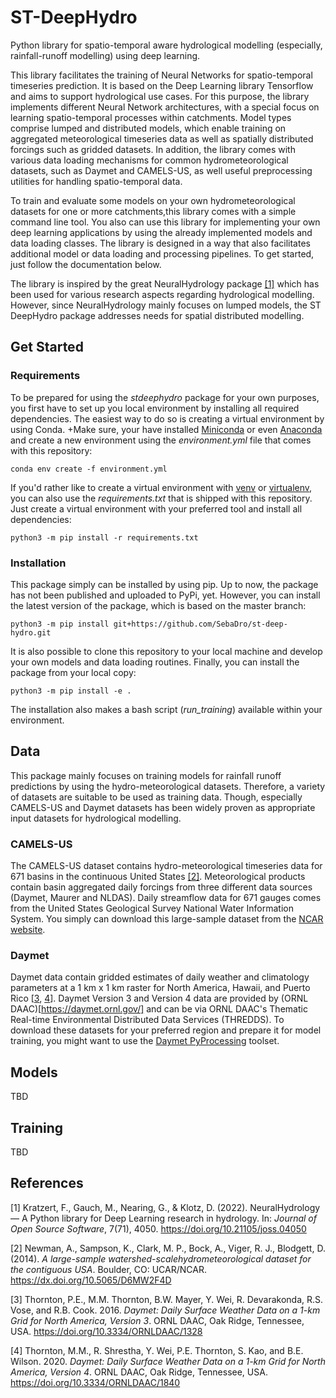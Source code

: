 # ST-DeepHydro
Python library for spatio-temporal aware hydrological modelling (especially, rainfall-runoff modelling) using deep learning.

This library facilitates the training of Neural Networks for spatio-temporal timeseries prediction. It is based on the
Deep Learning library Tensorflow and aims to support hydrological use cases. For this purpose, the library implements
different Neural Network architectures, with a special focus on learning spatio-temporal processes within catchments.
Model types comprise lumped and distributed models, which enable training on aggregated meteorological timeseries data
as well as spatially distributed forcings such as gridded datasets. In addition, the library comes with various data
loading mechanisms for common hydrometeorological datasets, such as Daymet and CAMELS-US, as well useful preprocessing
utilities for handling spatio-temporal data. 

To train and evaluate some models on your own hydrometeorological datasets for one or more catchments,this library
comes with a simple command line tool. You also can use this library for implementing your own deep learning
applications by using the already implemented models and data loading classes. The library is designed in a way that
also facilitates additional model or data loading and processing pipelines. To get started, just follow the documentation
below.

The library is inspired by the great NeuralHydrology package [[1]](#1) which has been used for various research aspects
regarding hydrological modelling. However, since NeuralHydrology mainly focuses on lumped models, the ST DeepHydro
package addresses needs for spatial distributed modelling.

## Get Started
### Requirements
To be prepared for using the _stdeephydro_ package for your own purposes, you first have to set up you local environment
by installing all required dependencies. The easiest way to do so is creating a virtual environment by using Conda.
+Make sure, your have installed [Miniconda](https://docs.conda.io/en/latest/miniconda.html) or even
[Anaconda](https://docs.anaconda.com/) and create a new environment using the _environment.yml_ file that comes
with this repository:
```commandline
conda env create -f environment.yml
```

If you'd rather like to create a virtual environment with [venv](https://docs.python.org/3/library/venv.html) or 
[virtualenv](https://virtualenv.pypa.io/en/latest/), you can also use the _requirements.txt_ that is shipped
with this repository. Just create a virtual environment with your preferred tool and install all dependencies:
```commandline
python3 -m pip install -r requirements.txt 
```

### Installation
This package simply can be installed by using pip. Up to now, the package has not been published and uploaded to
PyPi, yet. However, you can install the latest version of the package, which is based on the master branch:
```commandline
python3 -m pip install git+https://github.com/SebaDro/st-deep-hydro.git
```

It is also possible to clone this repository to your local machine and develop your own models and data loading routines.
Finally, you can install the package from your local copy:
```commandline
python3 -m pip install -e .
```

The installation also makes a bash script (_run_training_) available within your environment.

## Data
This package mainly focuses on training models for rainfall runoff predictions by using the hydro-meteorological datasets.
Therefore, a variety of datasets are suitable to be used as training data. Though, especially CAMELS-US and Daymet
datasets has been widely proven as appropriate input datasets for hydrological modelling. 

### CAMELS-US
The CAMELS-US dataset contains hydro-meteorological timeseries data for 671 basins in the continuous United States [[2]](#2).
Meteorological products contain basin aggregated daily forcings from three different data sources (Daymet, Maurer and NLDAS). 
Daily streamflow data for 671 gauges comes from the United States Geological Survey National Water Information System.
You simply can download this large-sample dataset from the [NCAR website](https://ral.ucar.edu/solutions/products/camels).

### Daymet
Daymet data contain gridded estimates of daily weather and climatology parameters at a 1 km x 1 km raster for North
America, Hawaii, and Puerto Rico [[3](#3), [4](#4)]. Daymet Version 3 and Version 4 data are provided by (ORNL DAAC)[https://daymet.ornl.gov/]
and can be via ORNL DAAC's Thematic Real-time Environmental Distributed Data Services (THREDDS). To download these
datasets for your preferred region and prepare it for model training, you might want to use the
[Daymet PyProcessing](https://github.com/SebaDro/daymet-pyprocessing) toolset.

## Models
TBD

## Training
TBD

## References
<a id="1">[1]</a>
Kratzert, F., Gauch, M., Nearing, G., & Klotz, D. (2022). NeuralHydrology — A Python library for Deep Learning research in
hydrology. In: _Journal of Open Source Software_, 7(71), 4050. https://doi.org/10.21105/joss.04050

<a id="2">[2]</a>
Newman, A., Sampson, K., Clark, M. P., Bock, A., Viger, R. J., Blodgett, D. (2014). _A large-sample
watershed-scalehydrometeorological dataset for the contiguous USA_. Boulder, CO: UCAR/NCAR. https://dx.doi.org/10.5065/D6MW2F4D

<a id="3">[3]</a>
Thornton, P.E., M.M. Thornton, B.W. Mayer, Y. Wei, R. Devarakonda, R.S. Vose, and R.B. Cook. 2016. _Daymet: Daily Surface
Weather Data on a 1-km Grid for North America, Version 3_. ORNL DAAC, Oak Ridge, Tennessee, USA. https://doi.org/10.3334/ORNLDAAC/1328

<a id="4">[4]</a>
Thornton, M.M., R. Shrestha, Y. Wei, P.E. Thornton, S. Kao, and B.E. Wilson. 2020. _Daymet: Daily Surface Weather Data 
on a 1-km Grid for North America, Version 4_. ORNL DAAC, Oak Ridge, Tennessee, USA. https://doi.org/10.3334/ORNLDAAC/1840

